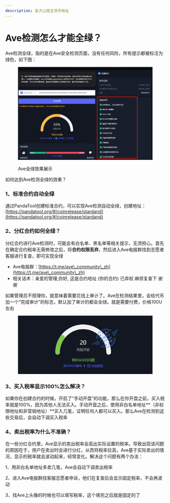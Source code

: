 ```yaml
---
description: 各大公链主流币地址
---
```


# Ave检测怎么才能全绿？

Ave检测全绿，指的是在Ave安全检测页面，没有任何风险，所有提示都被标注为绿色，如下图：

<figure><img src="../.gitbook/assets/Ave全绿.png" alt=""><figcaption><p>Ave全绿效果展示</p></figcaption></figure>

如何达到Ave检测全绿的效果？

### 1、标准合约自动全绿

通过PandaTool创建标准合约，可以实现Ave检测自动全绿，创建地址：[https://pandatool.org/#/coinrelease/stardand](https://pandatool.org/#/coinrelease/stardand)

### 2、分红合约如何全绿？

分红合约进行Ave检测时，可能会有白名单、黑名单等相关提示，无须担心。首先在确定合约税率无需修改之后，将**合约权限丢弃**，然后进入Ave电报群找到志愿者客服进行复查，即可实现全绿

* Ave电报群：[https://t.me/ave\_community\_zh](https://t.me/ave\_community\_zh)
* 相关话术：亲爱的管理,你好, 这是合约地址 (你的合约) 已弃权 麻烦复查下 谢谢

如果管理员不搭理你，就意味着需要花钱上审计了。Ave在检测结果里，会给代币加一个“完成审计”的标志，默认加了审计的都会全绿。就是需要付费，价格100U左右

<figure><img src="../.gitbook/assets/Ave检测审计.png" alt=""><figcaption></figcaption></figure>

### 3、买入税率显示100%怎么解决？

如果你在创建合约的时候，开启了“手动开盘”的功能，那么在你开盘之前，买入税率就是100%，因为其他人无法买入。手动开盘之后，使用非白名单地址**（非权限地址和非营销地址）**买入几笔，证明任何人都可以买入。那么Ave在检测到这些交易后，会自动下调买入税率

### 4、卖出税率为什么不准确？

在一些分红合约里，Ave显示的卖出税率会高出实际设置的税率。导致出现该问题的原因在于，用户在卖出时会进行分红，从而将税率拉高，Ave基于实际卖出的情况，显示的税率就会波动起来，经常变化。解决这个问题有两个办法：

1、用非白名单地址多卖几笔，Ave会自动下调卖出税率

2、进入Ave电报群找客服志愿者申诉，他们在复查后会显示固定税率，不会再波动

3、找Ave上头像的时候也可以填写税率，这个填完之后就是固定的了
